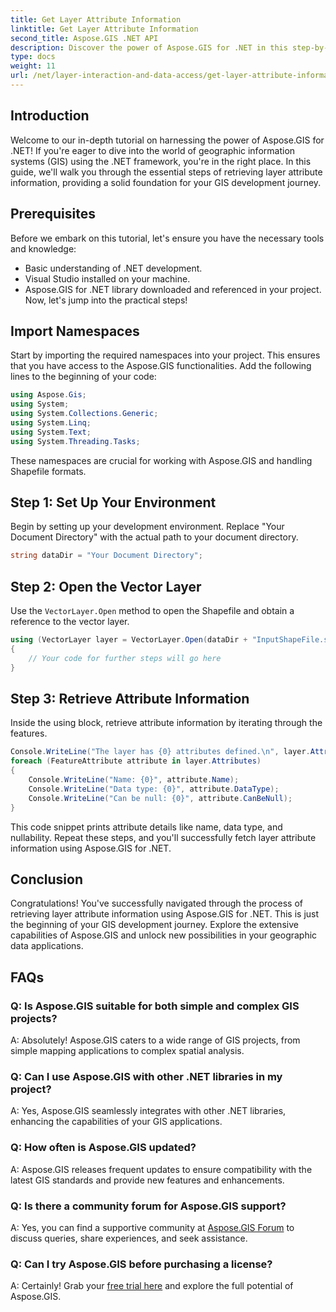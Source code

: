 ```yaml
---
title: Get Layer Attribute Information
linktitle: Get Layer Attribute Information
second_title: Aspose.GIS .NET API
description: Discover the power of Aspose.GIS for .NET in this step-by-step tutorial. Retrieve layer attribute information effortlessly. Download your free trial now!
type: docs
weight: 11
url: /net/layer-interaction-and-data-access/get-layer-attribute-information/
---
```

## Introduction
Welcome to our in-depth tutorial on harnessing the power of Aspose.GIS for .NET! If you're eager to dive into the world of geographic information systems (GIS) using the .NET framework, you're in the right place. In this guide, we'll walk you through the essential steps of retrieving layer attribute information, providing a solid foundation for your GIS development journey.
## Prerequisites
Before we embark on this tutorial, let's ensure you have the necessary tools and knowledge:
- Basic understanding of .NET development.
- Visual Studio installed on your machine.
- Aspose.GIS for .NET library downloaded and referenced in your project.
Now, let's jump into the practical steps!
## Import Namespaces
Start by importing the required namespaces into your project. This ensures that you have access to the Aspose.GIS functionalities. Add the following lines to the beginning of your code:
```csharp
using Aspose.Gis;
using System;
using System.Collections.Generic;
using System.Linq;
using System.Text;
using System.Threading.Tasks;
```
These namespaces are crucial for working with Aspose.GIS and handling Shapefile formats.
## Step 1: Set Up Your Environment
Begin by setting up your development environment. Replace "Your Document Directory" with the actual path to your document directory.
```csharp
string dataDir = "Your Document Directory";
```
## Step 2: Open the Vector Layer
Use the `VectorLayer.Open` method to open the Shapefile and obtain a reference to the vector layer.
```csharp
using (VectorLayer layer = VectorLayer.Open(dataDir + "InputShapeFile.shp", Drivers.Shapefile))
{
    // Your code for further steps will go here
}
```
## Step 3: Retrieve Attribute Information
Inside the using block, retrieve attribute information by iterating through the features.
```csharp
Console.WriteLine("The layer has {0} attributes defined.\n", layer.Attributes.Count);
foreach (FeatureAttribute attribute in layer.Attributes)
{
    Console.WriteLine("Name: {0}", attribute.Name);
    Console.WriteLine("Data type: {0}", attribute.DataType);
    Console.WriteLine("Can be null: {0}", attribute.CanBeNull);
}
```
This code snippet prints attribute details like name, data type, and nullability.
Repeat these steps, and you'll successfully fetch layer attribute information using Aspose.GIS for .NET.
## Conclusion
Congratulations! You've successfully navigated through the process of retrieving layer attribute information using Aspose.GIS for .NET. This is just the beginning of your GIS development journey. Explore the extensive capabilities of Aspose.GIS and unlock new possibilities in your geographic data applications.

## FAQs
### Q: Is Aspose.GIS suitable for both simple and complex GIS projects?
A: Absolutely! Aspose.GIS caters to a wide range of GIS projects, from simple mapping applications to complex spatial analysis.
### Q: Can I use Aspose.GIS with other .NET libraries in my project?
A: Yes, Aspose.GIS seamlessly integrates with other .NET libraries, enhancing the capabilities of your GIS applications.
### Q: How often is Aspose.GIS updated?
A: Aspose.GIS releases frequent updates to ensure compatibility with the latest GIS standards and provide new features and enhancements.
### Q: Is there a community forum for Aspose.GIS support?
A: Yes, you can find a supportive community at [Aspose.GIS Forum](https://forum.aspose.com/c/gis/33) to discuss queries, share experiences, and seek assistance.
### Q: Can I try Aspose.GIS before purchasing a license?
A: Certainly! Grab your [free trial here](https://releases.aspose.com/) and explore the full potential of Aspose.GIS.